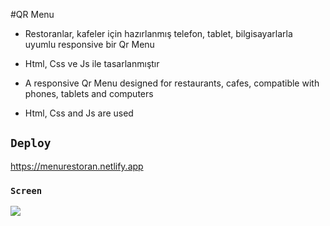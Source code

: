 #QR Menu

- Restoranlar, kafeler için hazırlanmış telefon, tablet, bilgisayarlarla uyumlu responsive bir Qr Menu
- Html, Css ve Js ile tasarlanmıştır

- A responsive Qr Menu designed for restaurants, cafes, compatible with phones, tablets and computers
- Html, Css and Js are used

## `Deploy`
https://menurestoran.netlify.app

### `Screen`
![](menü.gif)


 
